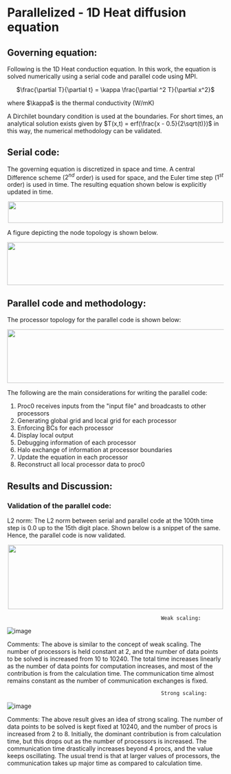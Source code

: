 # Parallelized - 1D Heat diffusion equation 

## Governing equation:
Following is the 1D Heat conduction equation. In this work, the equation is solved numerically using a serial code and parallel code using MPI.
<p align = "center">
$\frac{\partial T}{\partial t} = \kappa \frac{\partial ^2 T}{\partial x^2}$
</p>
where $\kappa$ is the thermal conductivity (W/mK)

A Dirchilet boundary condition is used at the boundaries.
For short times, an analytical solution exists given by $T(x,t) = erf(\frac{x - 0.5}{2\sqrt(t)})$ in this way, the numerical methodology can be validated.

## Serial code:
The governing equation is discretized in space and time. A central Difference scheme ($2^{nd}$ order) is used for space, and the Euler time step ($1^{st}$ order) is used in time. The resulting equation shown below is explicitly updated in time. 
<div align = "center">
<img src = "https://github.com/bvrsr3/Computational-Fluid-Dynamics/assets/137035712/7f47be4d-be63-4eb0-a48f-3d0a9bcf4bf3" width = "500" height = "50">
</div>

A figure depicting the node topology is shown below.
<div align = "center">
<img src = "https://github.com/bvrsr3/Computational-Fluid-Dynamics/assets/137035712/fb468502-d8e8-43d3-8de5-0bc265c1f28b" width = "600" height = "100">
</div>

## Parallel code and methodology:
The processor topology for the parallel code is shown below:
<div align = "center">
<img src = "https://github.com/bvrsr3/Computational-Fluid-Dynamics/assets/137035712/9bc44599-9ee7-4359-b0bc-aa84a4718311" width = "700" height = "125">
</div>
</div>

The following are the main considerations for writing the parallel code:
1. Proc0 receives inputs from the "input file" and broadcasts to other processors
2. Generating global grid and local grid for each processor
3. Enforcing BCs for each processor
4. Display local output
5. Debugging information of each processor
6. Halo exchange of information at processor boundaries
7. Update the equation in each processor
8. Reconstruct all local processor data to proc0 

## Results and Discussion: 
### Validation of the parallel code:
L2 norm: The L2 norm between serial and parallel code at the 100th time step is 0.0 up to the 15th digit place. Shown below is a snippet of the same. Hence, the parallel code is now validated.
<div align = "center">
<img src = "https://github.com/bvrsr3/Computational-Fluid-Dynamics/assets/137035712/41b9ac57-f555-471a-b21d-e50f454d4c22" width = "500" height = "150">
</div>


                                                      Weak scaling:
                                                      
 ![image](https://github.com/bvrsr3/Computational-Fluid-Dynamics/assets/137035712/b134f9fb-8dec-49c7-a364-a4af841e1e06)

Comments:
The above is similar to the concept of weak scaling. The number of processors is held constant at 2, and the number of data points to be solved is increased from 10 to 10240. The total time increases linearly as the number of data points for computation increases, and most of the contribution is from the calculation time. The communication time almost remains constant as the number of communication exchanges is fixed.

 
                                                      Strong scaling:
 
![image](https://github.com/bvrsr3/Computational-Fluid-Dynamics/assets/137035712/395d4190-1752-4774-bdbc-db503193613e)

Comments:
The above result gives an idea of strong scaling. The number of data points to be solved is kept fixed at 10240, and the number of procs is increased from 2 to 8.  Initially, the dominant contribution is from calculation time, but this drops out as the number of processors is increased. The communication time drastically increases beyond 4 procs, and the value keeps oscillating. 
The usual trend is that at larger values of processors, the communication takes up major time as compared to calculation time.
